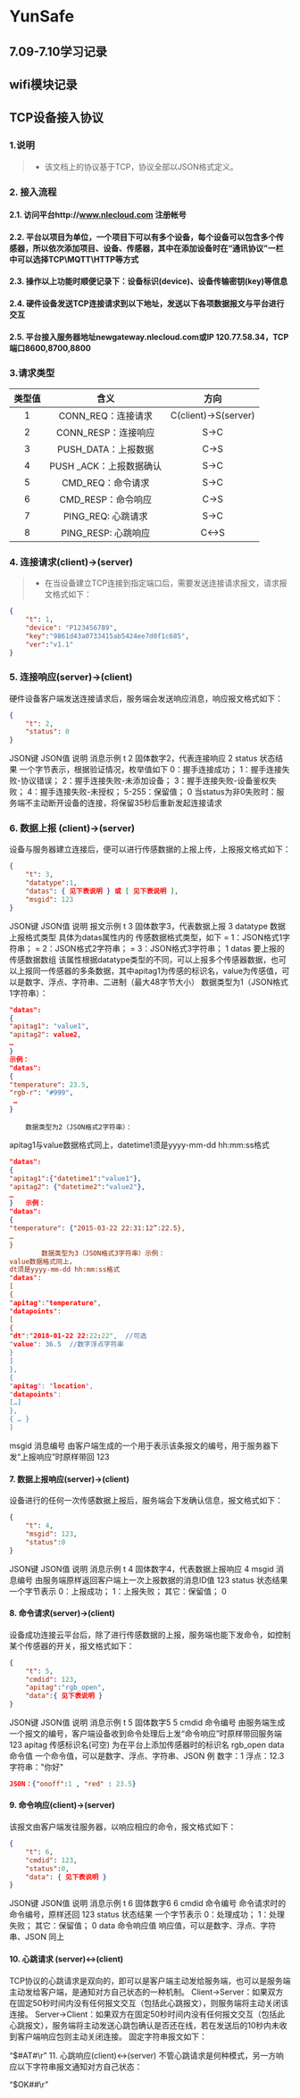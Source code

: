 # YunSafe
7.09-7.10学习记录 
----------
## wifi模块记录
## TCP设备接入协议
### 1.说明
>* 该文档上的协议基于TCP，协议全部以JSON格式定义。
### 2.	接入流程
#### 2.1.	访问平台http://www.nlecloud.com 注册帐号
#### 2.2.	平台以项目为单位，一个项目下可以有多个设备，每个设备可以包含多个传感器，所以依次添加项目、设备、传感器，其中在添加设备时在“通讯协议”一栏中可以选择TCP\MQTT\HTTP等方式
#### 2.3.	操作以上功能时顺便记录下：设备标识(device)、设备传输密钥(key)等信息
#### 2.4.	硬件设备发送TCP连接请求到以下地址，发送以下各项数据报文与平台进行交互
#### 2.5.	平台接入服务器地址newgateway.nlecloud.com或IP 120.77.58.34，TCP端口8600,8700,8800

### 3.请求类型

|类型值	|含义	|方向|
| :----:   | :-----:   | :----: |
|1	|CONN_REQ：连接请求|	C(client)->S(server)|
|2	|CONN_RESP：连接响应|	S->C|
|3	|PUSH_DATA：上报数据|	C->S|
|4	|PUSH _ACK：上报数据确认|	S->C|
|5	|CMD_REQ：命令请求	|S->C|
|6	|CMD_RESP：命令响应|	C->S|
|7	|PING_REQ: 心跳请求|	S->C|
|8	|PING_RESP: 心跳响应|	C<->S|


### 4.	连接请求(client)->(server)
>* 在当设备建立TCP连接到指定端口后，需要发送连接请求报文，请求报文格式如下：
``` json
{
	"t": 1,			
	"device": "P123456789",
	"key":"9861d43a0733415ab5424ee7d0f1c685",
	"ver":"v1.1"
}
```

### 5.	连接响应(server)->(client)
硬件设备客户端发送连接请求后，服务端会发送响应消息，响应报文格式如下：
```json
{
	"t": 2,						
	"status": 0			
}
```
JSON键	JSON值	说明	消息示例
t	2	固体数字2，代表连接响应	2
status	状态结果	一个字节表示，根据验证情况，枚举值如下
0：握手连接成功；
1：握手连接失败-协议错误；
2：握手连接失败-未添加设备；
3：握手连接失败-设备鉴权失败；
4：握手连接失败-未授权；
5-255：保留值；	0
当status为非0失败时：服务端不主动断开设备的连接，将保留35秒后重新发起连接请求
### 6.	数据上报 (client)->(server)
设备与服务器建立连接后，便可以进行传感数据的上报上传，上报报文格式如下：
```json
{
	"t": 3,		
	"datatype":1,
	"datas": { 见下表说明 } 或 [ 见下表说明 ],
	"msgid": 123
}
```
JSON键	JSON值	说明	报文示例
t	3	固体数字3，代表数据上报	3
datatype	数据上报格式类型	具体为datas属性内的 传感数据格式类型，如下
= 1：JSON格式1字符串；
= 2：JSON格式2字符串；
= 3：JSON格式3字符串；	1
datas	要上报的传感数据数组	该属性根据datatype类型的不同，可以上报多个传感器数据，也可以上报同一传感器的多条数据，其中apitag1为传感的标识名，value为传感值，可以是数字、浮点、字符串、二进制（最大48字节大小）
数据类型为1（JSON格式1字符串）：
```json
"datas":
{ 
"apitag1": "value1",
"apitag2": value2,
…
}	
示例：
"datas":
{ 
"temperature": 23.5,
"rgb-r": "#999",
 …
}
```
		数据类型为2（JSON格式2字符串）：
apitag1与value数据格式同上，datetime1须是yyyy-mm-dd hh:mm:ss格式
```json
"datas":
{ 
"apitag1":{"datetime1":"value1"},
"apitag2": {"datetime2":"value2"},
…
}	示例：
"datas":
{ 
"temperature": {"2015-03-22 22:31:12”:22.5},
…
}
		数据类型为3（JSON格式3字符串）示例：
value数据格式同上，
dt须是yyyy-mm-dd hh:mm:ss格式
"datas":
[
{ 
"apitag":"temperature",
"datapoints":
[
{
"dt":"2018-01-22 22:22:22",  //可选
"value": 36.5  //数字浮点字符串
}
]
},
{ 
"apitag": "location",
"datapoints":
[…]
},
{ … }
]	
```

msgid	消息编号	由客户端生成的一个用于表示该条报文的编号，用于服务器下发“上报响应”时原样带回	123

#### 7.	数据上报响应(server)->(client)
设备进行的任何一次传感数据上报后，服务端会下发确认信息，报文格式如下：
```json
{
	"t": 4,		
	"msgid": 123,
	"status":0			
}
```
JSON键	JSON值	说明	消息示例
t	4	固体数字4，代表数据上报响应	4
msgid	消息编号	由服务端原样返回客户端上一次上报数据的消息ID值 	123
status	状态结果	一个字节表示
0：上报成功；
1：上报失败；
其它：保留值；	0
#### 8.	命令请求(server)->(client)
设备成功连接云平台后，除了进行传感数据的上报，服务端也能下发命令，如控制某个传感器的开关，报文格式如下：
```json
{
	"t": 5,		
	"cmdid": 123,
	"apitag":"rgb_open",
	"data":{ 见下表说明 }	
}
```
JSON键	JSON值	说明	消息示例
t	5	固体数字5 	5
cmdid	命令编号	由服务端生成一个报文的编号，客户端设备收到命令处理后上发“命令响应”时原样带回服务端	123
apitag	传感标识名(可空)	为在平台上添加传感器时的标识名	rgb_open
data	命令值	一个命令值，可以是数字、浮点、字符串、JSON	例
数字：1
浮点：12.3
字符串："你好"
```json
JSON：{"onoff":1 , "red" : 23.5}
```

#### 9.	命令响应(client)->(server)
该报文由客户端发往服务器，以响应相应的命令，报文格式如下：
```json
{
	"t": 6,
	"cmdid": 123,
	"status":0,
	"data": { 见下表说明 }	
}
```
JSON键	JSON值	说明	消息示例
t	6	固体数字6	6
cmdid	命令编号	命令请求时的命令编号，原样还回	123
status	状态结果	一个字节表示
0：处理成功；
1：处理失败；
其它：保留值；	0
data	命令响应值	响应值，可以是数字、浮点、字符串、JSON	同上
#### 10.	心跳请求 (server)<->(client)
TCP协议的心跳请求是双向的，即可以是客户端主动发给服务端，也可以是服务端主动发给客户端，是通知对方自己状态的一种机制。
Client->Server：如果双方在固定50秒时间内没有任何报文交互（包括此心跳报文），则服务端将主动关闭该连接。
Server->Client：如果双方在固定50秒时间内没有任何报文交互（包括此心跳报文），服务端将主动发送心跳包确认是否还在线，若在发送后的10秒内未收到客户端响应包则主动关闭连接。
固定字符串报文如下：

“$#AT#\r”
11.	心跳响应(client)<->(server)
不管心跳请求是何种模式，另一方响应以下字符串报文通知对方自己状态：

“$OK##\r”
